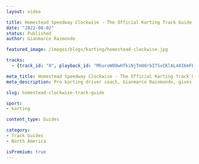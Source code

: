 ```yaml
---
layout: video

title: Homestead Speedway Clockwise - The Official Karting Track Guide
date: "2022-08-02"
status: Published
author: Gianmarco Raimondo 

featured_image: /images/blogs/karting/homestead-clockwise.jpg

tracks:
  - {track_id: "0", playback_id: "MhuroW00wHTkiNjTm00rbITSvCKlAL48I6mFB2fC8XOrE", lesson_name: "Homestead Speedway Clockwise - The Official Karting Track Guide", lesson_desc: "Pro karting driver coach, Gianmarco Rainmondo, gives a detailed corner by corner analysis to the homestead karting race track."}

meta_title: Homestead Speedway Clockwise - The Official Karting Track Guide
meta_description: Pro karting driver coach, Gianmarco Rainmondo, gives a detailed corner by corner analysis to the homestead karting race track.

slug: homestead-clockwise-track-guide

sport:
- karting

content_type: Guides

category:
- Track Guides
- North America

isPremium: true
---
```

